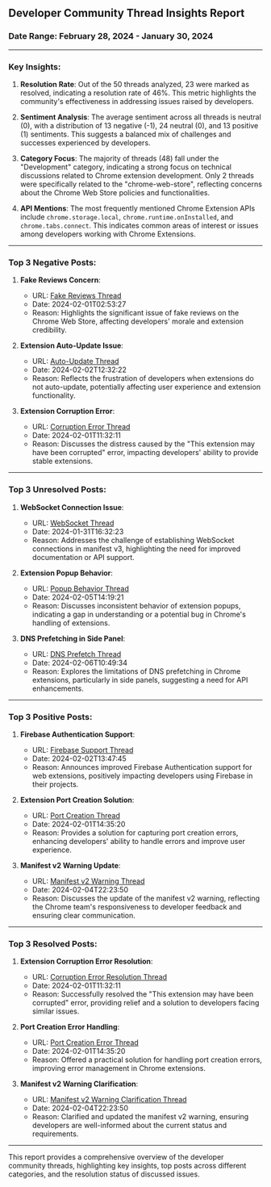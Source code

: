 ## Developer Community Thread Insights Report

### Date Range: February 28, 2024 - January 30, 2024

---

### Key Insights:

1. **Resolution Rate**: Out of the 50 threads analyzed, 23 were marked as resolved, indicating a resolution rate of 46%. This metric highlights the community's effectiveness in addressing issues raised by developers.

2. **Sentiment Analysis**: The average sentiment across all threads is neutral (0), with a distribution of 13 negative (-1), 24 neutral (0), and 13 positive (1) sentiments. This suggests a balanced mix of challenges and successes experienced by developers.

3. **Category Focus**: The majority of threads (48) fall under the "Development" category, indicating a strong focus on technical discussions related to Chrome extension development. Only 2 threads were specifically related to the "chrome-web-store", reflecting concerns about the Chrome Web Store policies and functionalities.

4. **API Mentions**: The most frequently mentioned Chrome Extension APIs include `chrome.storage.local`, `chrome.runtime.onInstalled`, and `chrome.tabs.connect`. This indicates common areas of interest or issues among developers working with Chrome Extensions.

---

### Top 3 Negative Posts:

1. **Fake Reviews Concern**:
   - URL: [Fake Reviews Thread](https://groups.google.com/a/chromium.org/d/msgid/chromium-extensions/897b73fc-4381-4ac7-b751-9db11e572b84n%40chromium.org?utm_medium=email&utm_source=footer)
   - Date: 2024-02-01T02:53:27
   - Reason: Highlights the significant issue of fake reviews on the Chrome Web Store, affecting developers' morale and extension credibility.

2. **Extension Auto-Update Issue**:
   - URL: [Auto-Update Thread](https://groups.google.com/a/chromium.org/d/msgid/chromium-extensions/ba7d6565-7575-4ee6-be69-a14799a034ddn%40chromium.org?utm_medium=email&utm_source=footer)
   - Date: 2024-02-02T12:32:22
   - Reason: Reflects the frustration of developers when extensions do not auto-update, potentially affecting user experience and extension functionality.

3. **Extension Corruption Error**:
   - URL: [Corruption Error Thread](https://groups.google.com/a/chromium.org/d/msgid/chromium-extensions/a90b349c-5aef-469d-bc4f-48c129c11149n%40chromium.org?utm_medium=email&utm_source=footer)
   - Date: 2024-02-01T11:32:11
   - Reason: Discusses the distress caused by the "This extension may have been corrupted" error, impacting developers' ability to provide stable extensions.

---

### Top 3 Unresolved Posts:

1. **WebSocket Connection Issue**:
   - URL: [WebSocket Thread](nan)
   - Date: 2024-01-31T16:32:23
   - Reason: Addresses the challenge of establishing WebSocket connections in manifest v3, highlighting the need for improved documentation or API support.

2. **Extension Popup Behavior**:
   - URL: [Popup Behavior Thread](https://groups.google.com/a/chromium.org/d/msgid/chromium-extensions/47f6d2f6-a3b0-4cf6-a107-d7c37bc65318n%40chromium.org?utm_medium=email&utm_source=footer)
   - Date: 2024-02-05T14:19:21
   - Reason: Discusses inconsistent behavior of extension popups, indicating a gap in understanding or a potential bug in Chrome's handling of extensions.

3. **DNS Prefetching in Side Panel**:
   - URL: [DNS Prefetch Thread](https://groups.google.com/a/chromium.org/d/msgid/chromium-extensions/CAHkk8JxY9REzqNoTLJiDrDAd_FTV2MKzj%3Deg2W6Vy6AyzpaQYw%40mail.gmail.com?utm_medium=email&utm_source=footer)
   - Date: 2024-02-06T10:49:34
   - Reason: Explores the limitations of DNS prefetching in Chrome extensions, particularly in side panels, suggesting a need for API enhancements.

---

### Top 3 Positive Posts:

1. **Firebase Authentication Support**:
   - URL: [Firebase Support Thread](https://groups.google.com/a/chromium.org/d/msgid/chromium-extensions/CAPAuxoB7mt8tt3gx9SF2ii%3DuW2sxG%3Dz2jVTzFv_w4%2BOSoBxQFw%40mail.gmail.com?utm_medium=email&utm_source=footer)
   - Date: 2024-02-02T13:47:45
   - Reason: Announces improved Firebase Authentication support for web extensions, positively impacting developers using Firebase in their projects.

2. **Extension Port Creation Solution**:
   - URL: [Port Creation Thread](https://groups.google.com/a/chromium.org/d/msgid/chromium-extensions/56b08228-7c34-4c59-9182-706dadb36fcdn%40chromium.org?utm_medium=email&utm_source=footer)
   - Date: 2024-02-01T14:35:20
   - Reason: Provides a solution for capturing port creation errors, enhancing developers' ability to handle errors and improve user experience.

3. **Manifest v2 Warning Update**:
   - URL: [Manifest v2 Warning Thread](https://groups.google.com/a/chromium.org/d/msgid/chromium-extensions/ac4cd711-e4a1-4bcc-95fb-a7cd56ebd4e5n%40chromium.org?utm_medium=email&utm_source=footer)
   - Date: 2024-02-04T22:23:50
   - Reason: Discusses the update of the manifest v2 warning, reflecting the Chrome team's responsiveness to developer feedback and ensuring clear communication.

---

### Top 3 Resolved Posts:

1. **Extension Corruption Error Resolution**:
   - URL: [Corruption Error Resolution Thread](https://groups.google.com/a/chromium.org/d/msgid/chromium-extensions/a90b349c-5aef-469d-bc4f-48c129c11149n%40chromium.org?utm_medium=email&utm_source=footer)
   - Date: 2024-02-01T11:32:11
   - Reason: Successfully resolved the "This extension may have been corrupted" error, providing relief and a solution to developers facing similar issues.

2. **Port Creation Error Handling**:
   - URL: [Port Creation Error Thread](https://groups.google.com/a/chromium.org/d/msgid/chromium-extensions/56b08228-7c34-4c59-9182-706dadb36fcdn%40chromium.org?utm_medium=email&utm_source=footer)
   - Date: 2024-02-01T14:35:20
   - Reason: Offered a practical solution for handling port creation errors, improving error management in Chrome extensions.

3. **Manifest v2 Warning Clarification**:
   - URL: [Manifest v2 Warning Clarification Thread](https://groups.google.com/a/chromium.org/d/msgid/chromium-extensions/ac4cd711-e4a1-4bcc-95fb-a7cd56ebd4e5n%40chromium.org?utm_medium=email&utm_source=footer)
   - Date: 2024-02-04T22:23:50
   - Reason: Clarified and updated the manifest v2 warning, ensuring developers are well-informed about the current status and requirements.

---

This report provides a comprehensive overview of the developer community threads, highlighting key insights, top posts across different categories, and the resolution status of discussed issues.